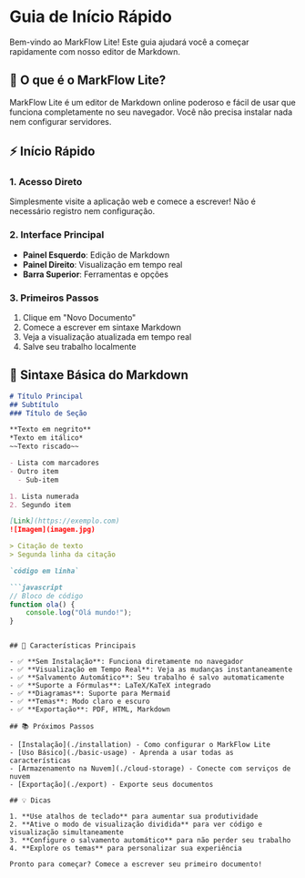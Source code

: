# Guia de Início Rápido

Bem-vindo ao MarkFlow Lite! Este guia ajudará você a começar rapidamente com nosso editor de Markdown.

## 🚀 O que é o MarkFlow Lite?

MarkFlow Lite é um editor de Markdown online poderoso e fácil de usar que funciona completamente no seu navegador. Você não precisa instalar nada nem configurar servidores.

## ⚡ Início Rápido

### 1. Acesso Direto
Simplesmente visite a aplicação web e comece a escrever! Não é necessário registro nem configuração.

### 2. Interface Principal
- **Painel Esquerdo**: Edição de Markdown
- **Painel Direito**: Visualização em tempo real
- **Barra Superior**: Ferramentas e opções

### 3. Primeiros Passos
1. Clique em "Novo Documento"
2. Comece a escrever em sintaxe Markdown
3. Veja a visualização atualizada em tempo real
4. Salve seu trabalho localmente

## 📝 Sintaxe Básica do Markdown

```markdown
# Título Principal
## Subtítulo
### Título de Seção

**Texto em negrito**
*Texto em itálico*
~~Texto riscado~~

- Lista com marcadores
- Outro item
  - Sub-item

1. Lista numerada
2. Segundo item

[Link](https://exemplo.com)
![Imagem](imagem.jpg)

> Citação de texto
> Segunda linha da citação

`código em linha`

```javascript
// Bloco de código
function ola() {
    console.log("Olá mundo!");
}
```
```

## 🎯 Características Principais

- ✅ **Sem Instalação**: Funciona diretamente no navegador
- ✅ **Visualização em Tempo Real**: Veja as mudanças instantaneamente
- ✅ **Salvamento Automático**: Seu trabalho é salvo automaticamente
- ✅ **Suporte a Fórmulas**: LaTeX/KaTeX integrado
- ✅ **Diagramas**: Suporte para Mermaid
- ✅ **Temas**: Modo claro e escuro
- ✅ **Exportação**: PDF, HTML, Markdown

## 📚 Próximos Passos

- [Instalação](./installation) - Como configurar o MarkFlow Lite
- [Uso Básico](./basic-usage) - Aprenda a usar todas as características
- [Armazenamento na Nuvem](./cloud-storage) - Conecte com serviços de nuvem
- [Exportação](./export) - Exporte seus documentos

## 💡 Dicas

1. **Use atalhos de teclado** para aumentar sua produtividade
2. **Ative o modo de visualização dividida** para ver código e visualização simultaneamente
3. **Configure o salvamento automático** para não perder seu trabalho
4. **Explore os temas** para personalizar sua experiência

Pronto para começar? Comece a escrever seu primeiro documento!
